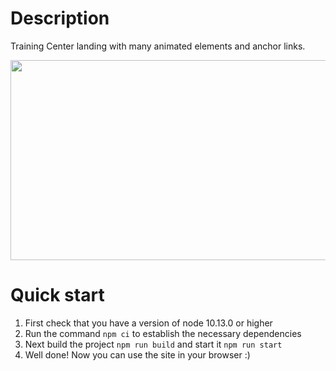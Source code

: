 # Description

Training Center landing with many animated elements and anchor links.

<img src="https://user-images.githubusercontent.com/45073400/192635797-7a46a185-1b6c-4b83-98b6-b28dbb5c2bfa.gif" width="600" height="320" >


# Quick start

1. First check that you have a version of node 10.13.0 or higher
2. Run the command `npm ci` to establish the necessary dependencies
3. Next build the project `npm run build` and start it `npm run start`
4. Well done! Now you can use the site in your browser :)
